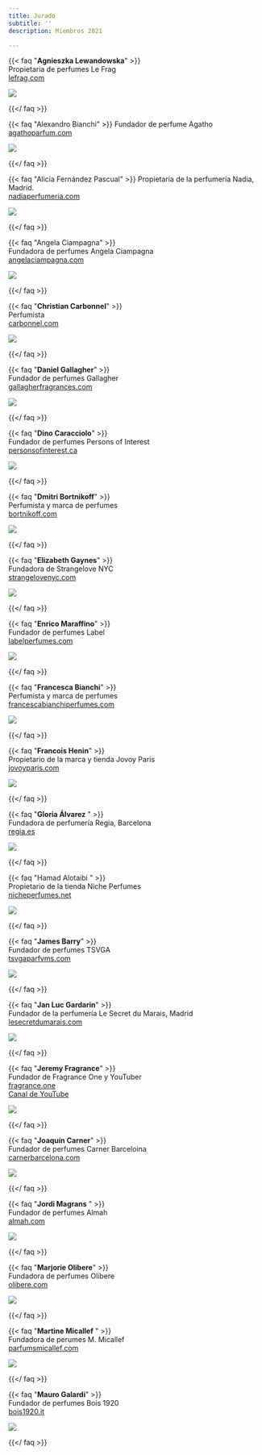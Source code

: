 ```yaml
---
title: Jurado
subtitle: ''
description: Miembros 2021

---
```

{{< faq "**Agnieszka Lewandowska**" >}}  
Propietaria de perfumes Le Frag  
[lefrag.com](http://lefrag.com/)

![](/images/1.jpg)

{{</ faq >}}

{{< faq "Alexandro Bianchi" >}}
Fundador de perfume Agatho  
[agathoparfum.com](http://agathoparfum.com/ "http://agathoparfum.com/")

![](/images/2.jpg)

{{</ faq >}}

{{< faq "Alicia Fernández Pascual" >}}
Propietaria de la perfumería Nadia, Madrid.  
[nadiaperfumeria.com](http://nadiaperfumeria.com/ "nadiaperfumeria.com")

![](/images/3.jpg)

{{</ faq >}}

{{< faq "Angela Ciampagna" >}}  
Fundadora de perfumes Angela Ciampagna  
[angelaciampagna.com](http://angelaciampagna.com/)

![](/images/4.jpg)

{{</ faq >}}

{{< faq "**Christian Carbonnel**" >}}  
Perfumista  
[carbonnel.com](carbonel.com)

[![](/images/5.jpg)]()

{{</ faq >}}

{{< faq "**Daniel Gallagher**" >}}  
Fundador de perfumes Gallagher   
[gallagherfragrances.com](http://gallagherfragrances.com/ "gallagherfragrances.com")

![](/images/6.jpg)

 {{</ faq >}}

{{< faq "**Dino Caracciolo**" >}}   
Fundador de perfumes Persons of Interest   
[personsofinterest.ca](http://personsofinterest.ca/)

![](/images/7.jpg)

{{</ faq >}}

{{< faq "**Dmitri Bortnikoff**" >}}  
Perfumista y marca de perfumes   
[bortnikoff.com](http://bortnikoff.com/)

![](/images/8.jpg)

 {{</ faq >}}

{{< faq "**Elizabeth Gaynes**" >}}  
Fundadora de Strangelove NYC   
[strangelovenyc.com](https://strangelovenyc.com/)

![](/images/9.jpg)

 {{</ faq >}}

{{< faq "**Enrico Maraffino**" >}}  
Fundador de perfumes Label   
[labelperfumes.com](https://www.labelperfumes.com/)

![](/images/10.jpg)

 {{</ faq >}}

{{< faq "**Francesca Bianchi**" >}}  
Perfumista y marca de perfumes  
[francescabianchiperfumes.com](http://francescabianchiperfumes.com/ "http://francescabianchiperfumes.com/")

![](/images/11.jpg)

 {{</ faq >}}

{{< faq "**Francois Henin**" >}}  
Propietario de la marca y tienda Jovoy Paris  
[jovoyparis.com](http://jovoyparis.com/ "http://jovoyparis.com/")

![](/images/12.jpg)

 {{</ faq >}}

{{< faq "**Gloria Álvarez** " >}}  
Fundadora de perfumería Regia, Barcelona  
[regia.es](http://regia.es/ "http://regia.es/")

![](/images/13.jpg)

 {{</ faq >}}

{{< faq "Hamad Alotaibi " >}}  
Propietario de la tienda Niche Perfumes  
[nicheperfumes.net](http://nicheperfumes.net/ "http://nicheperfumes.net/")

![](/images/14.jpg)

 {{</ faq >}}

{{< faq "**James Barry**" >}}  
Fundador de perfumes TSVGA  
[tsvgaparfvms.com](http://tsvgaparfvms.com/ "http://tsvgaparfvms.com/")

![](/images/15.jpg)

 {{</ faq >}}

{{< faq "**Jan Luc Gardarin**" >}}  
Fundador de la perfumería Le Secret du Marais, Madrid  
[lesecretdumarais.com](http://lesecretdumarais.com/ "http://lesecretdumarais.com/")

![](/images/16.jpg)

 {{</ faq >}}

{{< faq "**Jeremy Fragrance**" >}}  
Fundador de Fragrance One y YouTuber  
[fragrance.one](https://fragrance.one/)  
[Canal de YouTube](https://www.youtube.com/channel/UCzKrJ5NSA9o7RHYRG12kHZw)

![](/images/17.jpg)

 {{</ faq >}}

{{< faq "**Joaquín Carner**" >}}  
Fundador de perfumes Carner Barceloina  
[carnerbarcelona.com](http://carnerbarcelona.com/ "http://carnerbarcelona.com/")

![](/images/18.jpg)

 {{</ faq >}}

{{< faq "**Jordi Magrans** " >}}  
Fundador de perfumes Almah  
[almah.com](https://almah.com/)

![](/images/19.jpg)

 {{</ faq >}}

{{< faq "**Marjorie Olibere**" >}}  
Fundadora de perfumes Olibere   
[olibere.com](http://olibere.com/ "http://olibere.com/")

![](/images/20.jpg)

 {{</ faq >}}

{{< faq "**Martine Micallef** " >}}  
Fundadora de perumes M. Micallef   
[parfumsmicallef.com](http://parfumsmicallef.com/ "http://parfumsmicallef.com/")

![](/images/21.jpg)

 {{</ faq >}}

{{< faq "**Mauro Galardi**" >}}  
Fundador de perfumes Bois 1920   
[bois1920.it](http://bois1920.it/ "http://bois1920.it/")

![](/images/22.jpg)

 {{</ faq >}}